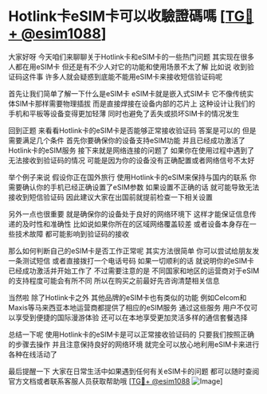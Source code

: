 # Hotlink卡eSIM卡可以收驗證碼嗎 [[TG💪+ @esim1088](https://t.me/s/esim1088)]

大家好呀 今天咱们来聊聊关于Hotlink卡和eSIM卡的一些热门问题 其实现在很多人都在用eSIM卡 但还是有不少人对它的功能和使用场景不太了解 比如说 收到验证码这件事 许多人就会疑惑到底能不能用eSIM卡来接收短信验证码呢

首先让我们简单了解一下什么是eSIM卡 eSIM卡就是嵌入式SIM卡 它不像传统实体SIM卡那样需要物理插拔 而是直接焊接在设备内部的芯片上 这种设计让我们的手机和平板等设备变得更加轻薄 同时也避免了丢失或损坏SIM卡的情况发生

回到正题 来看看Hotlink卡的eSIM卡是否能够正常接收验证码 答案是可以的 但是需要满足几个条件 首先你要确保你的设备支持eSIM功能 并且已经成功激活了Hotlink卡的eSIM服务 接下来就是网络连接的问题了 如果你在使用过程中遇到了无法接收到验证码的情况 可能是因为你的设备没有正确配置或者网络信号不太好

举个例子来说 假设你正在国外旅行 使用Hotlink卡的eSIM来保持与国内的联系 你需要确认你的手机已经正确设置了eSIM参数 如果设置不正确的话 就可能导致无法接收到短信验证码 因此建议大家在出国前就提前检查一下相关设置

另外一点也很重要 就是确保你的设备处于良好的网络环境下 这样才能保证信息传递的及时性和准确性 比如说如果你所在的区域网络覆盖较差 或者设备本身存在一些技术故障 都可能影响到验证码的接收

那么如何判断自己的eSIM卡是否工作正常呢 其实方法很简单 你可以尝试给朋友发一条测试短信 或者直接拨打一个电话号码 如果一切顺利的话 就说明你的eSIM卡已经成功激活并开始工作了 不过需要注意的是 不同国家和地区的运营商对于eSIM的支持程度可能会有所不同 所以在购买之前最好先咨询清楚相关信息

当然啦 除了Hotlink卡之外 其他品牌的eSIM卡也有类似的功能 例如Celcom和Maxis等马来西亚本地运营商都提供了相应的eSIM服务 通过这些服务 用户不仅可以享受到便捷的国际漫游体验 还可以在本地享受更加灵活多样的通信套餐选择

总结一下呢 使用Hotlink卡的eSIM卡是可以正常接收验证码的 只要我们按照正确的步骤去操作 并且注意保持良好的网络环境 就完全可以放心地利用eSIM卡来进行各种在线活动了

最后提醒一下 大家在日常生活中如果遇到任何有关eSIM卡的问题 都可以随时查阅官方文档或者联系客服人员获取帮助哦 [[TG💪+ @esim1088](https://t.me/s/esim1088) ![Image](https://i.postimg.cc/4NQfJmqS/Snipaste-2025-05-13-00-14-12.png)]